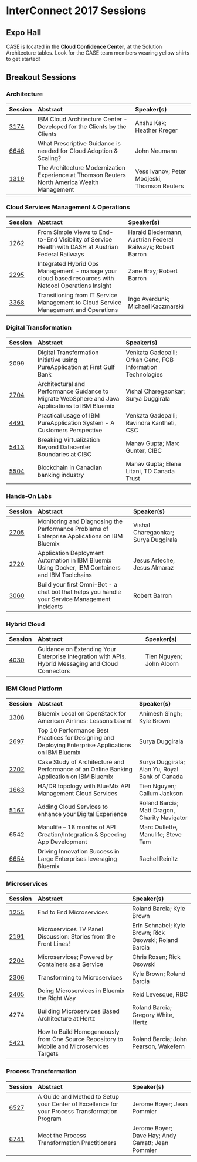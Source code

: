 # InterConnect 2017 Sessions

## Expo Hall

CASE is located in the **Cloud Confidence Center**, at the Solution Architecture tables.  Look for the CASE team members wearing yellow shirts to get started!

## Breakout Sessions

### Architecture

| Session  | Abstract  | Speaker(s)  |
|:-------------|:------------------|:------|
| [3174](https://myibm.ibm.com/events/interconnect/all-sessions/session/3174A)  | IBM Cloud Architecture Center - Developed for the Clients by the Clients  | Anshu Kak; Heather Kreger |
| [6646](https://myibm.ibm.com/events/interconnect/all-sessions/session/6646A)  | What Prescriptive Guidance is needed for Cloud Adoption & Scaling? | John Neumann |
| [1319](https://myibm.ibm.com/events/interconnect/all-sessions/session/1319A)  | The Architecture Modernization Experience at Thomson Reuters North America Wealth Management  | Vess Ivanov; Peter Modjeski, Thomson Reuters |

### Cloud Services Management & Operations

| Session  | Abstract  | Speaker(s)  |
|:-------------|:------------------|:------|
| 1262  | From Simple Views to End-to-End Visibility of Service Health with DASH at Austrian Federal Railways | Harald Biedermann, Austrian Federal Railways; Robert Barron |
| [2295](https://myibm.ibm.com/events/interconnect/all-sessions/session/2295A)  | Integrated Hybrid Ops Management - manage your cloud based resources with Netcool Operations Insight  | Zane Bray; Robert Barron  |
| [3368](https://myibm.ibm.com/events/interconnect/all-sessions/session/3368A)  | Transitioning from IT Service Management to Cloud Service Management and Operations | Ingo Averdunk; Michael Kaczmarski |

### Digital Transformation

| Session  | Abstract  | Speaker(s)  |
|:-------------|:------------------|:------|
| 2099  | Digital Transformation Initiative using PureApplication at First Gulf Bank  | Venkata Gadepalli; Orkan Genc, FGB Information Technologies |
| [2704](https://myibm.ibm.com/events/interconnect/all-sessions/session/2704A)  | Architectural and Performance Guidance to Migrate WebSphere and Java Applications to IBM Bluemix  | Vishal Charegaonkar; Surya Duggirala |
| [4491](https://myibm.ibm.com/events/interconnect/all-sessions/session/4491A)  | Practical usage of IBM PureApplication System - A Customers Perspective | Venkata Gadepalli; Ravindra Kantheti, CSC |
| [5413](https://myibm.ibm.com/events/interconnect/all-sessions/session/5413A)  | Breaking Virtualization Beyond Datacenter Boundaries at CIBC  | Manav Gupta; Marc Gunter, CIBC  |
| [5504](https://myibm.ibm.com/events/interconnect/all-sessions/session/5504A)  | Blockchain in Canadian banking industry | Manav Gupta; Elena Litani, TD Canada Trust  |

### Hands-On Labs

| Session  | Abstract  | Speaker(s)  |
|:-------------|:------------------|:------|
| [2705](https://myibm.ibm.com/events/interconnect/all-sessions/session/2705A)  | Monitoring and Diagnosing the Performance Problems of Enterprise Applications on IBM Bluemix | Vishal Charegaonkar; Surya Duggirala  |
| [2720](https://myibm.ibm.com/events/interconnect/all-sessions/session/2720A)  | Application Deployment Automation in IBM Bluemix Using Docker, IBM Containers and IBM Toolchains | Jesus Arteche, Jesus Almaraz  |
| [3060](https://myibm.ibm.com/events/interconnect/all-sessions/session/3060A)  | Build your first Omni-Bot - a chat bot that helps you handle your Service Management incidents  | Robert Barron |

### Hybrid Cloud

| Session  | Abstract  | Speaker(s)  |
|:-------------|:------------------|:------|
| [4030](https://myibm.ibm.com/events/interconnect/all-sessions/session/4030A)  | Guidance on Extending Your Enterprise Integration with APIs, Hybrid Messaging and Cloud Connectors  | Tien Nguyen; John Alcorn  |

### IBM Cloud Platform

| Session  | Abstract  | Speaker(s)  |
|:-------------|:------------------|:------|
| [1308](https://myibm.ibm.com/events/interconnect/all-sessions/session/1308A)  | Bluemix Local on OpenStack for American Airlines: Lessons Learnt | Animesh Singh; Kyle Brown  |
| [2697](https://myibm.ibm.com/events/interconnect/all-sessions/session/2697A)  | Top 10 Performance Best Practices for Designing and Deploying Enterprise Applications on IBM Bluemix | Surya Duggirala  |
| [2702](https://myibm.ibm.com/events/interconnect/all-sessions/session/2702A)  | Case Study of Architecture and Performance of an Online Banking Application on IBM Bluemix | Surya Duggirala; Alan Yu, Royal Bank of Canada |
| [1663](https://myibm.ibm.com/events/interconnect/all-sessions/session/1663A)  | HA/DR topology with BlueMix API Management Cloud Services | Tien Nguyen; Callum Jackson |
| [5167](https://myibm.ibm.com/events/interconnect/all-sessions/session/5167A)  | Adding Cloud Services to enhance your Digital Experience  | Roland Barcia; Matt Dragon, Charity Navigator |
| 6542  | Manulife – 18 months of API Creation/Integration & Speeding App Development | Marc Oullette, Manulife; Steve Tam  |
| [6654](https://myibm.ibm.com/events/interconnect/all-sessions/session/6654A)  | Driving Innovation Success in Large Enterprises leveraging Bluemix | Rachel Reinitz |

### Microservices

| Session  | Abstract  | Speaker(s)  |
|:-------------|:------------------|:------|
| [1255](https://myibm.ibm.com/events/interconnect/all-sessions/session/1255A)  | End to End Microservices | Roland Barcia; Kyle Brown |
| [2191](https://myibm.ibm.com/events/interconnect/all-sessions/session/2191A)  | Microservices TV Panel Discussion: Stories from the Front Lines! | Erin Schnabel; Kyle Brown; Rick Osowski; Roland Barcia |
| [2204](https://myibm.ibm.com/events/interconnect/all-sessions/session/2204B)  | Microservices; Powered by Containers as a Service | Chris Rosen; Rick Osowski |
| [2306](https://myibm.ibm.com/events/interconnect/all-sessions/session/2306A)  | Transforming to Microservices | Kyle Brown; Roland Barcia |
| [2405](https://myibm.ibm.com/events/interconnect/all-sessions/session/2405B)  | Doing Microservices in Bluemix the Right Way  | Reid Levesque, RBC  |
| 4274  | Building Microservices Based Architecture at Hertz | Roland Barcia; Gregory White, Hertz  |
| [5421](https://myibm.ibm.com/events/interconnect/all-sessions/session/5421A)  | How to Build Homogeneously from One Source Repository to Mobile and Microservices Targets | Roland Barcia; John Pearson, Wakefern |

### Process Transformation

| Session  | Abstract  | Speaker(s)  |
|:-------------|:------------------|:------|
| [6527](https://myibm.ibm.com/events/interconnect/all-sessions/session/6527A)  | A Guide and Method to Setup your Center of Excellence for your Process Transformation Program | Jerome Boyer; Jean Pommier  |
| [6741](https://myibm.ibm.com/events/interconnect/all-sessions/session/6741A)  | Meet the Process Transformation Practitioners | Jerome Boyer; Dave Hay; Andy Garratt; Jean Pommier  |
